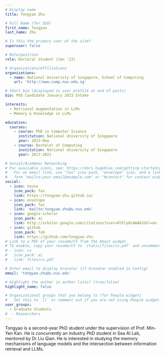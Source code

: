 ```yaml
---
# Display name
title: Tongyao Zhu

# Full Name (for SEO)
first_name: Tongyao
last_name: Zhu

# Is this the primary user of the site?
superuser: false

# Role/position
role: Doctoral Student (Jan '23)

# Organizations/Affiliations
organizations:
  - name: National University of Singapore, School of Computing
    url: 'http://www.comp.nus.edu.sg'

# Short bio (displayed in user profile at end of posts)
bio: PhD Candidate January 2023 Intake

interests:
  - Retrieval Augmentation in LLMs
  - Memory & Knowledge in LLMs

education:
  courses:
    - course: PhD in Computer Science
      institution: National University of Singapore
      year: 2023-Now
    - course: Bachelor of Computing
      institution: National University of Singapore
      year: 2017-2021

# Social/Academic Networking
# For available icons, see: https://docs.hugoblox.com/getting-started/page-builder/#icons
#   For an email link, use "fas" icon pack, "envelope" icon, and a link in the
#   form "mailto:your-email@example.com" or "#contact" for contact widget.
social:
  - icon: house
    icon_pack: fas
    link: https://tongyao-zhu.github.io/
  - icon: envelope
    icon_pack: fas
    link: 'mailto:tongyao.zhu@u.nus.edu'
  - icon: google-scholar
    icon_pack: ai
    link: http://scholar.google.com/citations?user=0lElpOcAAAAJ&hl=en
  - icon: github
    icon_pack: fab
    link: https://github.com/tongyao-zhu
# Link to a PDF of your resume/CV from the About widget.
# To enable, copy your resume/CV to `static/files/cv.pdf` and uncomment the lines below.
# - icon: cv
#   icon_pack: ai
#   link: files/cv.pdf

# Enter email to display Gravatar (if Gravatar enabled in Config)
email: 'tongyao.zhu@u.nus.edu'

# Highlight the author in author lists? (true/false)
highlight_name: false

# Organizational groups that you belong to (for People widget)
#   Set this to `[]` or comment out if you are not using People widget.
user_groups:
  - Graduate Students
#  - Researchers
---
```


Tongyao is a second-year PhD student under the supervision of Prof. Min-Yen Kan. He is concurrently an industry PhD student in Sea AI Lab, mentored by Dr Liu Qian. He is interested in studying the memory mechanisms of language models and the intersection between information retrieval and LLMs. 
